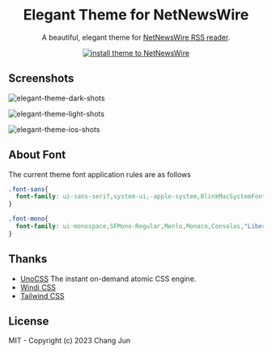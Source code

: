 <h1 align="center">Elegant Theme for NetNewsWire</h1>

<p align="center">A beautiful, elegant theme for <a href="https://netnewswire.com/">NetNewsWire RSS reader</a>.</p>
<p align="center">
  <a href="https://github.com/ChangJun2019/elegant-nnw/releases/download/v0.1.4/Elegant.nnwtheme.zip" alt="install theme">
    <img src="https://img.shields.io/badge/elegant--theme-downloads-00dd83" alt="install theme to NetNewsWire"></img>
  </a>
</p>


## Screenshots

![elegant-theme-dark-shots](https://github.com/ChangJun2019/elegant-nnw/assets/32004895/45f5d528-890e-40a6-af50-76d98ff11ac3)

![elegant-theme-light-shots](https://github.com/ChangJun2019/elegant-nnw/assets/32004895/708d0889-f247-48a5-ab4f-457f66d25b21)

![elegant-theme-ios-shots](https://github.com/ChangJun2019/elegant-nnw/assets/32004895/cb246b25-66d1-495e-b788-79cbf8fb0cf5)

## About Font

The current theme font application rules are as follows

```css
.font-sans{
  font-family: ui-sans-serif,system-ui,-apple-system,BlinkMacSystemFont,"Segoe UI",Roboto,"Helvetica Neue",Arial,"Noto Sans",sans-serif,"Apple Color Emoji","Segoe UI Emoji","Segoe UI Symbol","Noto Color Emoji";
}

.font-mono{
  font-family: ui-monospace,SFMono-Regular,Menlo,Monaco,Consolas,"Liberation Mono","Courier New",monospace
}
```

## Thanks

- [UnoCSS](https://github.com/unocss/unocss) The instant on-demand atomic CSS engine. 
- [Windi CSS](https://windicss.org/)
- [Tailwind CSS](https://tailwindcss.com/)


## License

MIT - Copyright (c) 2023 Chang Jun
